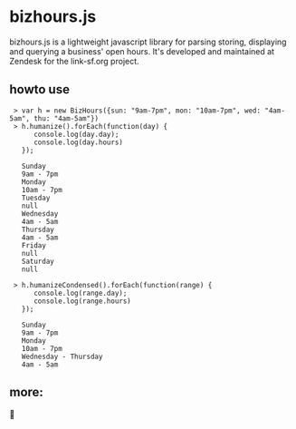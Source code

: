 # bizhours.js 

bizhours.js is a lightweight javascript library for parsing storing, displaying and querying
a business' open hours.  It's developed and maintained at Zendesk for the link-sf.org project.

## howto use

     > var h = new BizHours({sun: "9am-7pm", mon: "10am-7pm", wed: "4am-5am", thu: "4am-5am"})
     > h.humanize().forEach(function(day) { 
          console.log(day.day); 
          console.log(day.hours) 
       });

       Sunday
       9am - 7pm
       Monday
       10am - 7pm
       Tuesday
       null
       Wednesday
       4am - 5am
       Thursday
       4am - 5am
       Friday
       null
       Saturday
       null
    
     > h.humanizeCondensed().forEach(function(range) {
          console.log(range.day);
          console.log(range.hours)
       });

       Sunday
       9am - 7pm
       Monday
       10am - 7pm
       Wednesday - Thursday
       4am - 5am

## more:




